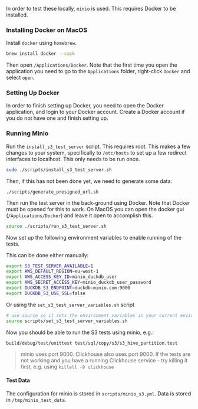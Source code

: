 
In order to test these locally, `minio` is used. This requires Docker to be installed.

### Installing Docker on MacOS

Install `docker` using `homebrew`.


```bash
brew install docker --cask
```

Then open `/Applications/Docker`. Note that the first time you open the application you need to go to the `Applications` folder, right-click `Docker` and select `open`.

### Setting Up Docker

In order to finish setting up Docker, you need to open the Docker application, and login to your Docker account. Create a Docker account if you do not have one and finish setting up.

### Running Minio

Run the `install_s3_test_server` script. This requires root. This makes a few changes to your system, specifically to `/etc/hosts` to set up a few redirect interfaces to localhost. This only needs to be run once.

```bash
sudo ./scripts/install_s3_test_server.sh
```

Then, if this has not been done yet, we need to generate some data:

```
./scripts/generate_presigned_url.sh
```

Then run the test server in the back-ground using Docker. Note that Docker must be opened for this to work. On MacOS you can open the docker gui (`/Applications/Docker`) and leave it open to accomplish this.


```bash
source ./scripts/run_s3_test_server.sh
```

Now set up the following environment variables to enable running of the tests.

This can be done either manually:
```bash
export S3_TEST_SERVER_AVAILABLE=1
export AWS_DEFAULT_REGION=eu-west-1
export AWS_ACCESS_KEY_ID=minio_duckdb_user
export AWS_SECRET_ACCESS_KEY=minio_duckdb_user_password
export DUCKDB_S3_ENDPOINT=duckdb-minio.com:9000  
export DUCKDB_S3_USE_SSL=false
```

Or using the `set_s3_test_server_variables.sh` script  

```bash
# use source so it sets the environment variables in your current environment
source scripts/set_s3_test_server_variables.sh
```

Now you should be able to run the S3 tests using minio, e.g.:

```bash
build/debug/test/unittest test/sql/copy/s3/s3_hive_partition.test
```

> minio uses port 9000. Clickhouse also uses port 9000. If the tests are not working and you have a running Clickhouse service - try killing it first, e.g. using `killall -9 clickhouse`

#### Test Data

The configuration for minio is stored in `scripts/minio_s3.yml`. Data is stored in `/tmp/minio_test_data`.
